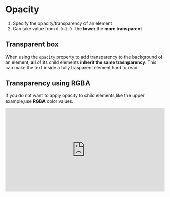 # Opacity
1. Specify the opacity/transparency of an element
2. Can take value from `0.0~1.0.` the **lower**,the **more transparent**

## Transparent box
When using the `opacity` property to add transparency to the background of an element, **all** of its child elements **inherit the same trasnparency**. This can make the text inside a fully trasparent element hard to read.

## Transparency using RGBA
If you do not want to apply opacity to child elements,like the upper example,use **RGBA** color values.

<iframe height="265" style="width: 100%;" scrolling="no" title="Opacity boxes" src="https://codepen.io/orientalist/embed/qBdQemx?height=265&theme-id=dark&default-tab=css,result" frameborder="no" allowtransparency="true" allowfullscreen="true">
  See the Pen <a href='https://codepen.io/orientalist/pen/qBdQemx'>Opacity boxes</a> by orientalist
  (<a href='https://codepen.io/orientalist'>@orientalist</a>) on <a href='https://codepen.io'>CodePen</a>.
</iframe>
